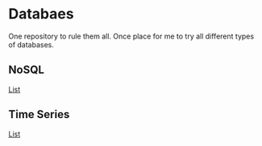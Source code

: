 # Databaes

One repository to rule them all. Once place for me to try all different types of databases.

## NoSQL

[List](http://nosql-database.org/)

## Time Series

[List](https://blog.dataloop.io/top10-open-source-time-series-databases)
